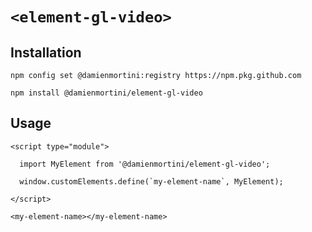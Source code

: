 # `<element-gl-video>`

## Installation

```
npm config set @damienmortini:registry https://npm.pkg.github.com

npm install @damienmortini/element-gl-video
```

## Usage
```
<script type="module">

  import MyElement from '@damienmortini/element-gl-video';

  window.customElements.define(`my-element-name`, MyElement);

</script>

<my-element-name></my-element-name>
```
